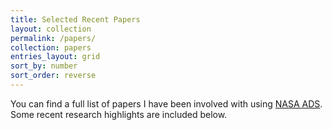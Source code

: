 ```yaml
---
title: Selected Recent Papers
layout: collection
permalink: /papers/
collection: papers
entries_layout: grid
sort_by: number
sort_order: reverse
---
```


You can find a full list of papers I have been involved with using [NASA 
ADS](https://ui.adsabs.harvard.edu/search/p_=0&q=%20author%3A%22Steinhardt%2C%20C%22&sort=date%20desc%2C%20bibcode%20desc).  Some recent research highlights are included below.

